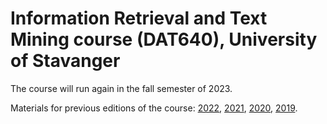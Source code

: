 # Information Retrieval and Text Mining course (DAT640), University of Stavanger

The course will run again in the fall semester of 2023.

Materials for previous editions of the course: [2022](https://github.com/iai-group/ir-course-2022), [2021](https://github.com/iai-group/ir-course-2021), [2020](https://github.com/kbalog/uis-dat640-fall2020), [2019](https://github.com/kbalog/uis-dat640-fall2019).
